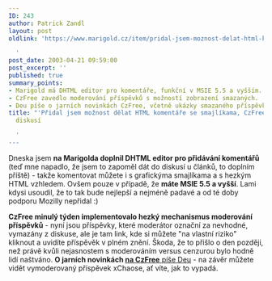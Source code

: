 ```yaml
---
ID: 243
author: Patrick Zandl
layout: post
oldlink: 'https://www.marigold.cz/item/pridal-jsem-moznost-delat-html-komentare-se-smajlikama-czfree-zlepsuje-moderaci-diskusi

  '
post_date: 2003-04-21 09:59:00
post_excerpt: ''
published: true
summary_points:
- Marigold má DHTML editor pro komentáře, funkční v MSIE 5.5 a vyšším.
- CzFree zavedlo moderování příspěvků s možností zobrazení smazaných.
- Deu píše o jarních novinkách CzFree, včetně ukázky smazaného příspěvku.
title: "'Přidal jsem možnost dělat HTML komentáře se smajlíkama, CzFree zlepšuje moderaci"
  diskusí

  '
---
```


<p>
Dneska jsem <STRONG>na Marigolda doplnil DHTML editor pro přidávání komentářů</STRONG> (teď mne napadlo, že jsem to zapoměl dát do diskusí u článků, to doplním příště) - takže komentovat můžete i s grafickýma smajlíkama a s hezkým HTML vzhledem. Ovšem pouze v případě, že <STRONG>máte MSIE 5.5 a vyšší</STRONG>. Lami kdysi usoudil, že to tak bude nejlepší a nejméně padavé a od té doby podporu Mozilly nepřidal :)</p>

<p>
<STRONG>CzFree minulý týden implementovalo hezký mechanismus moderování příspěvků</STRONG> - nyní jsou příspěvky, které moderátor označní za nevhodné, vymazány z diskuse, ale je tam link, kde si můžete "na vlastní riziko" kliknout a uvidíte příspěvěk v plném znění. Škoda, že to přišlo o den později, než právě kvůli nejasnostem s moderováním versus cenzurou bylo hodně lidí naštváno. <STRONG>O jarních novinkách </STRONG><A href="http://www.czfree.net/forum/showthread.php?s=&amp;threadid=3767" target=_blank><STRONG>na CzFree</STRONG> píše Deu</A> - na závěr můžete vidět vymoderovaný příspěvek xChaose, ať víte, jak to vypadá.</p>